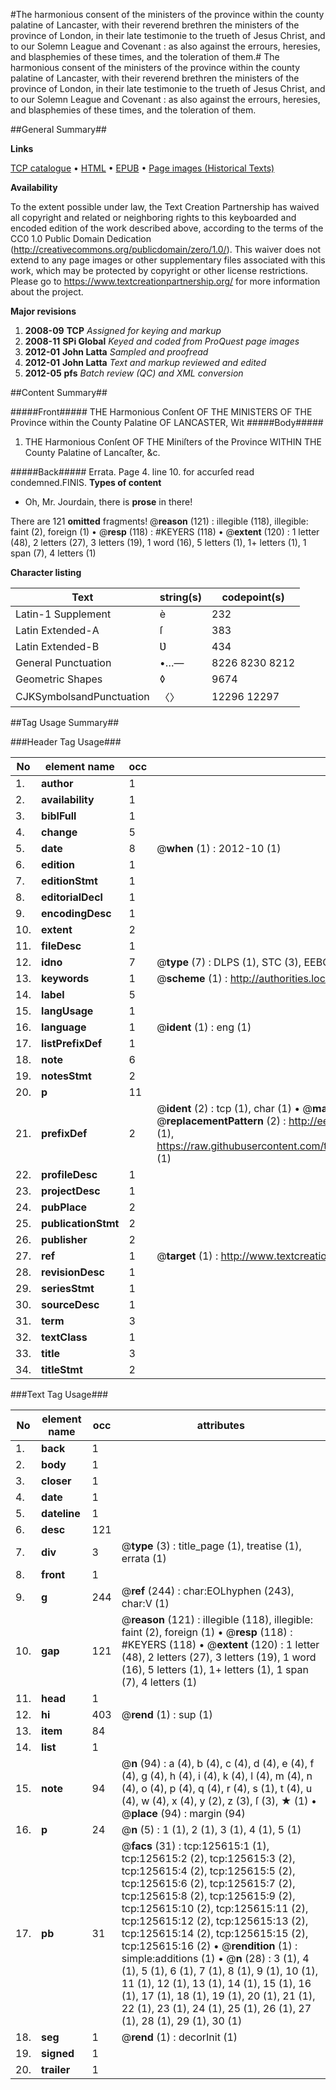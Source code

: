 #The harmonious consent of the ministers of the province within the county palatine of Lancaster, with their reverend brethren the ministers of the province of London, in their late testimonie to the trueth of Jesus Christ, and to our Solemn League and Covenant : as also against the errours, heresies, and blasphemies of these times, and the toleration of them.#
The harmonious consent of the ministers of the province within the county palatine of Lancaster, with their reverend brethren the ministers of the province of London, in their late testimonie to the trueth of Jesus Christ, and to our Solemn League and Covenant : as also against the errours, heresies, and blasphemies of these times, and the toleration of them.

##General Summary##

**Links**

[TCP catalogue](http://www.ota.ox.ac.uk/tcp/)  • 
[HTML](http://tei.it.ox.ac.uk/tcp/Texts-HTML/free/A87/A87123.html)  • 
[EPUB](http://tei.it.ox.ac.uk/tcp/Texts-EPUB/free/A87/A87123.epub) • 
[Page images (Historical Texts)](https://historicaltexts.jisc.ac.uk/eebo-99873156e)

**Availability**

To the extent possible under law, the Text Creation Partnership has waived all copyright and related or neighboring rights to this keyboarded and encoded edition of the work described above, according to the terms of the CC0 1.0 Public Domain Dedication (http://creativecommons.org/publicdomain/zero/1.0/). This waiver does not extend to any page images or other supplementary files associated with this work, which may be protected by copyright or other license restrictions. Please go to https://www.textcreationpartnership.org/ for more information about the project.

**Major revisions**

1. __2008-09__ __TCP__ *Assigned for keying and markup*
1. __2008-11__ __SPi Global__ *Keyed and coded from ProQuest page images*
1. __2012-01__ __John Latta__ *Sampled and proofread*
1. __2012-01__ __John Latta__ *Text and markup reviewed and edited*
1. __2012-05__ __pfs__ *Batch review (QC) and XML conversion*

##Content Summary##

#####Front#####
THE Harmonious Conſent OF THE MINISTERS OF THE Province within the County Palatine OF LANCASTER, Wit
#####Body#####

1. THE Harmonious Conſent OF THE Miniſters of the Province WITHIN THE County Palatine of Lancaſter, &c.

#####Back#####
Errata. Page 4. line 10. for accurſed read condemned.FINIS.
**Types of content**

  * Oh, Mr. Jourdain, there is **prose** in there!

There are 121 **omitted** fragments! 
 @__reason__ (121) : illegible (118), illegible: faint (2), foreign (1)  •  @__resp__ (118) : #KEYERS (118)  •  @__extent__ (120) : 1 letter (48), 2 letters (27), 3 letters (19), 1 word (16), 5 letters (1), 1+ letters (1), 1 span (7), 4 letters (1)

**Character listing**


|Text|string(s)|codepoint(s)|
|---|---|---|
|Latin-1 Supplement|è|232|
|Latin Extended-A|ſ|383|
|Latin Extended-B|Ʋ|434|
|General Punctuation|•…—|8226 8230 8212|
|Geometric Shapes|◊|9674|
|CJKSymbolsandPunctuation|〈〉|12296 12297|

##Tag Usage Summary##

###Header Tag Usage###

|No|element name|occ|attributes|
|---|---|---|---|
|1.|__author__|1||
|2.|__availability__|1||
|3.|__biblFull__|1||
|4.|__change__|5||
|5.|__date__|8| @__when__ (1) : 2012-10 (1)|
|6.|__edition__|1||
|7.|__editionStmt__|1||
|8.|__editorialDecl__|1||
|9.|__encodingDesc__|1||
|10.|__extent__|2||
|11.|__fileDesc__|1||
|12.|__idno__|7| @__type__ (7) : DLPS (1), STC (3), EEBO-CITATION (1), PROQUEST (1), VID (1)|
|13.|__keywords__|1| @__scheme__ (1) : http://authorities.loc.gov/ (1)|
|14.|__label__|5||
|15.|__langUsage__|1||
|16.|__language__|1| @__ident__ (1) : eng (1)|
|17.|__listPrefixDef__|1||
|18.|__note__|6||
|19.|__notesStmt__|2||
|20.|__p__|11||
|21.|__prefixDef__|2| @__ident__ (2) : tcp (1), char (1)  •  @__matchPattern__ (2) : ([0-9\-]+):([0-9IVX]+) (1), (.+) (1)  •  @__replacementPattern__ (2) : http://eebo.chadwyck.com/downloadtiff?vid=$1&page=$2 (1), https://raw.githubusercontent.com/textcreationpartnership/Texts/master/tcpchars.xml#$1 (1)|
|22.|__profileDesc__|1||
|23.|__projectDesc__|1||
|24.|__pubPlace__|2||
|25.|__publicationStmt__|2||
|26.|__publisher__|2||
|27.|__ref__|1| @__target__ (1) : http://www.textcreationpartnership.org/docs/. (1)|
|28.|__revisionDesc__|1||
|29.|__seriesStmt__|1||
|30.|__sourceDesc__|1||
|31.|__term__|3||
|32.|__textClass__|1||
|33.|__title__|3||
|34.|__titleStmt__|2||


###Text Tag Usage###

|No|element name|occ|attributes|
|---|---|---|---|
|1.|__back__|1||
|2.|__body__|1||
|3.|__closer__|1||
|4.|__date__|1||
|5.|__dateline__|1||
|6.|__desc__|121||
|7.|__div__|3| @__type__ (3) : title_page (1), treatise (1), errata (1)|
|8.|__front__|1||
|9.|__g__|244| @__ref__ (244) : char:EOLhyphen (243), char:V (1)|
|10.|__gap__|121| @__reason__ (121) : illegible (118), illegible: faint (2), foreign (1)  •  @__resp__ (118) : #KEYERS (118)  •  @__extent__ (120) : 1 letter (48), 2 letters (27), 3 letters (19), 1 word (16), 5 letters (1), 1+ letters (1), 1 span (7), 4 letters (1)|
|11.|__head__|1||
|12.|__hi__|403| @__rend__ (1) : sup (1)|
|13.|__item__|84||
|14.|__list__|1||
|15.|__note__|94| @__n__ (94) : a (4), b (4), c (4), d (4), e (4), f (4), g (4), h (4), i (4), k (4), l (4), m (4), n (4), o (4), p (4), q (4), r (4), s (1), t (4), u (4), w (4), x (4), y (2), z (3), ſ (3), ★ (1)  •  @__place__ (94) : margin (94)|
|16.|__p__|24| @__n__ (5) : 1 (1), 2 (1), 3 (1), 4 (1), 5 (1)|
|17.|__pb__|31| @__facs__ (31) : tcp:125615:1 (1), tcp:125615:2 (2), tcp:125615:3 (2), tcp:125615:4 (2), tcp:125615:5 (2), tcp:125615:6 (2), tcp:125615:7 (2), tcp:125615:8 (2), tcp:125615:9 (2), tcp:125615:10 (2), tcp:125615:11 (2), tcp:125615:12 (2), tcp:125615:13 (2), tcp:125615:14 (2), tcp:125615:15 (2), tcp:125615:16 (2)  •  @__rendition__ (1) : simple:additions (1)  •  @__n__ (28) : 3 (1), 4 (1), 5 (1), 6 (1), 7 (1), 8 (1), 9 (1), 10 (1), 11 (1), 12 (1), 13 (1), 14 (1), 15 (1), 16 (1), 17 (1), 18 (1), 19 (1), 20 (1), 21 (1), 22 (1), 23 (1), 24 (1), 25 (1), 26 (1), 27 (1), 28 (1), 29 (1), 30 (1)|
|18.|__seg__|1| @__rend__ (1) : decorInit (1)|
|19.|__signed__|1||
|20.|__trailer__|1||
